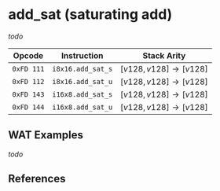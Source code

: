 
# add_sat (saturating add)

_todo_



| Opcode     | Instruction       | Stack Arity |
|------------|-------------------|-------------|
| `0xFD 111` | `i8x16.add_sat_s` | $[ v128, v128 ] \to [ v128 ]$ |
| `0xFD 112` | `i8x16.add_sat_u` | $[ v128, v128 ] \to [ v128 ]$ |
| `0xFD 143` | `i16x8.add_sat_s` | $[ v128, v128 ] \to [ v128 ]$ |
| `0xFD 144` | `i16x8.add_sat_u` | $[ v128, v128 ] \to [ v128 ]$ |


## WAT Examples

_todo_


## References

[^§2.4.1]: _WebAssembly Core Specification: Vector Instructions_ - <https://webassembly.github.io/spec/core/bikeshed/#vector-instructions%E2%91%A0>

